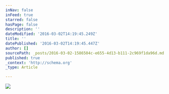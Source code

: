 ```yaml
---
inNav: false
inFeed: true
starred: false
hasPage: false
description: ''
dateModified: '2016-03-02T14:19:45.249Z'
title: ''
datePublished: '2016-03-02T14:19:45.447Z'
author: []
sourcePath: _posts/2016-03-02-1586504c-e655-4d13-b111-2c969f1da96d.md
published: true
_context: 'http://schema.org'
_type: Article

---
```

![](https://the-grid-user-content.s3-us-west-2.amazonaws.com/68fd7d87-5c4d-4b52-a7bc-3107ac0ef039.jpg)